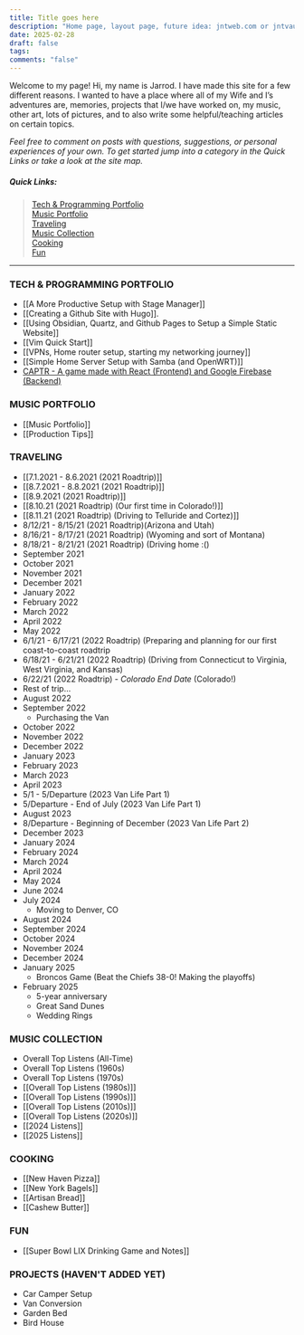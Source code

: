 ```yaml
---
title: Title goes here
description: "Home page, layout page, future idea: jntweb.com or jntvault.com"
date: 2025-02-28
draft: false
tags: 
comments: "false"
---
```

Welcome to my page! Hi, my name is Jarrod. I have made this site for a few different reasons. I wanted to have a place where all of my Wife and I’s adventures are, memories, projects that I/we have worked on, my music, other art, lots of pictures, and to also write some helpful/teaching articles on certain topics.

*Feel free to comment on posts with questions, suggestions, or personal experiences of your own. To get started jump into a category in the Quick Links or take a look at the site map.*
##### Quick Links:
> [Tech & Programming Portfolio](https://jcorrell35.github.io/vault-web/Programming/)  
> [Music Portfolio](https://jcorrell35.github.io/vault-web/Music-Portfolio/)  
> [Traveling](https://jcorrell35.github.io/vault-web/Traveling/)  
> [Music Collection](https://jcorrell35.github.io/vault-web/Music-Collection/)  
> [Cooking](https://jcorrell35.github.io/vault-web/Cooking/)  
> [Fun](https://jcorrell35.github.io/vault-web/Fun/)    
------
### TECH & PROGRAMMING PORTFOLIO
- [[A More Productive Setup with Stage Manager]]
- [[Creating a Github Site with Hugo]].
- [[Using Obsidian, Quartz, and Github Pages to Setup a Simple Static Website]]
- [[Vim Quick Start]]
- [[VPNs, Home router setup, starting my networking journey]]
- [[Simple Home Server Setup with Samba (and OpenWRT)]]
- [CAPTR - A game made with React (Frontend) and Google Firebase (Backend)](https://github.com/jcorrell35/captr-game/)
### MUSIC PORTFOLIO
* [[Music Portfolio]]
* [[Production Tips]]
### TRAVELING
- [[7.1.2021 - 8.6.2021 (2021 Roadtrip)]]
- [[8.7.2021 - 8.8.2021 (2021 Roadtrip)]]
- [[8.9.2021 (2021 Roadtrip)]]
- [[8.10.21 (2021 Roadtrip) (Our first time in Colorado!)]]
- [[8.11.21 (2021 Roadtrip) (Driving to Telluride and Cortez)]]
- 8/12/21 - 8/15/21 (2021 Roadtrip)(Arizona and Utah)
- 8/16/21 - 8/17/21 (2021 Roadtrip) (Wyoming and sort of Montana)
- 8/18/21 - 8/21/21 (2021 Roadtrip) (Driving home :()
- September 2021
- October 2021
- November 2021
- December 2021
- January 2022
- February 2022
- March 2022
- April 2022
- May 2022
- 6/1/21 - 6/17/21 (2022 Roadtrip) (Preparing and planning for our first coast-to-coast roadtrip
- 6/18/21 - 6/21/21 (2022 Roadtrip) (Driving from Connecticut to Virginia, West Virginia, and Kansas)
- 6/22/21 (2022 Roadtrip) - *Colorado End Date* (Colorado!)
- Rest of trip…
- August 2022
- September 2022
    - Purchasing the Van
- October 2022
- November 2022
- December 2022
- January 2023
- February 2023
- March 2023
- April 2023
- 5/1 - 5/Departure (2023 Van Life Part 1)
- 5/Departure - End of July (2023 Van Life Part 1)
- August 2023
- 8/Departure - Beginning of December (2023 Van Life Part 2)
- December 2023
- January 2024
- February 2024
- March 2024
- April 2024
- May 2024
- June 2024
- July 2024
	- Moving to Denver, CO
- August 2024
- September 2024
- October 2024
- November 2024
- December 2024
- January 2025
	- Broncos Game (Beat the Chiefs 38-0! Making the playoffs)
- February 2025
	- 5-year anniversary
	- Great Sand Dunes
	- Wedding Rings
### MUSIC COLLECTION
- Overall Top Listens (All-Time)
- Overall Top Listens (1960s)
- Overall Top Listens (1970s)
- [[Overall Top Listens (1980s)]]
- [[Overall Top Listens (1990s)]]
- [[Overall Top Listens (2010s)]]
- [[Overall Top Listens (2020s)]]
- [[2024 Listens]]
- [[2025 Listens]]
### COOKING
- [[New Haven Pizza]]
- [[New York Bagels]]
- [[Artisan Bread]]
- [[Cashew Butter]]
### FUN
- [[Super Bowl LIX Drinking Game and Notes]]
### PROJECTS (HAVEN'T ADDED YET)
- Car Camper Setup
- Van Conversion
- Garden Bed
- Bird House